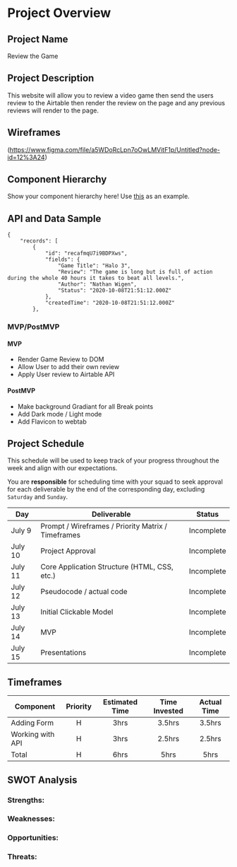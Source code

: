 # Project Overview

## Project Name

Review the Game

## Project Description

This website will allow you to review a video game then send the users review to the Airtable then render the review on the page and any previous reviews will render to the page.

## Wireframes

(https://www.figma.com/file/a5WDoRcLpn7oOwLMVitF1p/Untitled?node-id=12%3A24)


## Component Hierarchy
Show your component hierarchy here! Use [this](https://cms-assets.tutsplus.com/uploads/users/1795/posts/30352/image/GettingStartedWithReduxTutorial-React-Component-Structure.png) as an example.

## API and Data Sample
```
{
    "records": [
        {
            "id": "recafmqU7i9BDPXws",
            "fields": {
                "Game Title": "Halo 3",
                "Review": "The game is long but is full of action during the whole 40 hours it takes to beat all levels.",
                "Author": "Nathan Wigen",
                "Status": "2020-10-08T21:51:12.000Z"
            },
            "createdTime": "2020-10-08T21:51:12.000Z"
        },
```


### MVP/PostMVP

#### MVP 


-  Render Game Review to DOM
-  Allow User to add their own review
-  Apply User review to Airtable API

#### PostMVP  

- Make background Gradiant for all Break points
- Add Dark mode / Light mode
- Add Flavicon to webtab


## Project Schedule

This schedule will be used to keep track of your progress throughout the week and align with our expectations.  

You are **responsible** for scheduling time with your squad to seek approval for each deliverable by the end of the corresponding day, excluding `Saturday` and `Sunday`.

|  Day | Deliverable | Status
|---|---| ---|
|July 9| Prompt / Wireframes / Priority Matrix / Timeframes | Incomplete
|July 10| Project Approval | Incomplete
|July 11| Core Application Structure (HTML, CSS, etc.) | Incomplete
|July 12| Pseudocode / actual code | Incomplete
|July 13| Initial Clickable Model  | Incomplete
|July 14| MVP | Incomplete
|July 15| Presentations | Incomplete

## Timeframes


| Component | Priority | Estimated Time | Time Invested | Actual Time |
| --- | :---: |  :---: | :---: | :---: |
| Adding Form | H | 3hrs| 3.5hrs | 3.5hrs |
| Working with API | H | 3hrs| 2.5hrs | 2.5hrs |
| Total | H | 6hrs| 5hrs | 5hrs |

## SWOT Analysis

### Strengths:

### Weaknesses:

### Opportunities:

### Threats:
